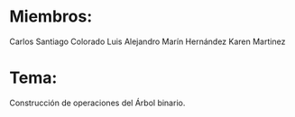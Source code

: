 # Miembros:

Carlos Santiago Colorado
Luis Alejandro Marín Hernández
Karen Martinez 

# Tema: 
Construcción de operaciones del Árbol binario.
